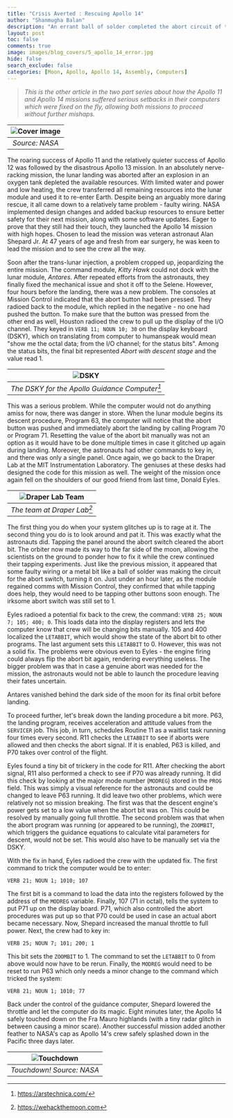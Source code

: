 ```yaml
---
title: "Crisis Averted : Rescuing Apollo 14"
author: "Shanmugha Balan"
description: "An errant ball of solder completed the abort circuit of the Apollo 14 landing before it even attempted to do so. Could the mission be rescued with barely any time to spare?"
layout: post
toc: false
comments: true
image: images/blog_covers/5_apollo_14_error.jpg
hide: false
search_exclude: false
categories: [Moon, Apollo, Apollo 14, Assembly, Computers]
---
```


> *This is the other article in the two part series about how the Apollo 11 and Apollo 14 missions suffered serious setbacks in their computers which were fixed on the fly, allowing both missions to proceed without further mishaps.*

|![Cover image](https://trac-bits-pilani.github.io/blog/images/blog_covers/5_apollo_14_error.jpg) | 
|:--:| 
| *Source: NASA* |

The roaring success of Apollo 11 and the relatively quieter success of Apollo 12 was followed by the disastrous Apollo 13 mission. In an absolutely nerve-racking mission, the lunar landing was aborted after an explosion in an oxygen tank depleted the available resources. With limited water and power and low heating, the crew transferred all remaining resources into the lunar module and used it to re-enter Earth. Despite being an arguably more daring rescue, it all came down to a relatively tame problem - faulty wiring. NASA implemented design changes and added backup resources to ensure better safety for their next mission, along with some software updates. Eager to prove that they still had their touch, they launched the Apollo 14 mission with high hopes. Chosen to lead the mission was veteran astronaut Alan Shepard Jr. At 47 years of age and fresh from ear surgery, he was keen to lead the mission and to see the crew all the way. 

Soon after the trans-lunar injection, a problem cropped up, jeopardizing the entire mission. The command module, _Kitty Hawk_ could not dock with the lunar module, _Antares_. After repeated efforts from the astronauts, they finally fixed the mechanical issue and shot it off to the Selene. However, four hours before the landing, there was a new problem. The consoles at Mission Control indicated that the abort button had been pressed. They radioed back to the module, which replied in the negative - no one had pushed the button. To make sure that the button was pressed from the other end as well, Houston radioed the crew to pull up the display of the I/O channel. They keyed in `VERB 11; NOUN 10; 30` on the display keyboard (DSKY), which on translating from computer to humanspeak would mean "show me the octal data; from the I/O channel; for the status bits". Among the status bits, the final bit represented _Abort with descent stage_ and the value read 1. 

|![DSKY](https://cdn.arstechnica.net/wp-content/uploads/2020/01/Dsky.jpg) | 
|:--:| 
| *The DSKY for the Apollo Guidance Computer[^1]* |

This was a serious problem. While the computer would not do anything amiss for now, there was danger in store. When the lunar module begins its descent procedure, Program 63, the computer will notice that the abort button was pushed and immediately abort the landing by calling Program 70 or Program 71. Resetting the value of the abort bit manually was not an option as it would have to be done multiple times in case it glitched up again during landing. Moreover, the astronauts had other commands to key in, and there was only a single panel. Once again, we go back to the Draper Lab at the MIT Instrumentation Laboratory. The geniuses at these desks had designed the code for this mission as well. The weight of the mission once again fell on the shoulders of our good friend from last time, Donald Eyles. 

|![Draper Lab Team](https://wehackthemoon.com/sites/default/files/styles/hero_extra_large_1x_2000x_/public/media/photograph/60241.jpg?itok=yGB-1FPy) | 
|:--:| 
| *The team at Draper Lab[^2]* |

The first thing you do when your system glitches up is to rage at it. The second thing you do is to look around and pat it. This was exactly what the astronauts did. Tapping the panel around the abort switch cleared the abort bit. The orbiter now made its way to the far side of the moon, allowing the scientists on the ground to ponder how to fix it while the crew continued their tapping experiments. Just like the previous mission, it appeared that some faulty wiring or a metal bit like a ball of solder was making the circuit for the abort switch, turning it on. Just under an hour later, as the module regained comms with Mission Control, they confirmed that while tapping does help, they would need to be tapping other buttons soon enough. The irksome abort switch was still set to 1. 

Eyles radioed a potential fix back to the crew, the command:
`VERB 25; NOUN 7; 105; 400; 0`. This loads data into the display registers and lets the computer know that crew will be changing bits manually. 105 and 400 localized the `LETABBIT`, which would show the state of the abort bit to other programs. The last argument sets this `LETABBIT` to 0. However, this was not a solid fix. The problems were obvious even to Eyles - the engine firing could always flip the abort bit again, rendering everything useless. The bigger problem was that in case a genuine abort was needed for the mission, the astronauts would not be able to launch the procedure leaving their fates uncertain. 

Antares vanished behind the dark side of the moon for its final orbit before landing. 

To proceed further, let's break down the landing procedure a bit more. P63, the landing program, receives acceleration and attitude values from the `SERVICER` job. This job, in turn, schedules Routine 11 as a waitlist task running four times every second. R11 checks the `LETABBIT` to see if aborts were allowed and then checks the abort signal. If it is enabled, P63 is killed, and P70 takes over control of the flight. 

Eyles found a tiny bit of trickery in the code for R11. After checking the abort signal, R11 also performed a check to see if P70 was already running. It did this check by looking at the major mode number (`MODREG`) stored in the `PROG` field. This was simply a visual reference for the astronauts and could be changed to leave P63 running. It did leave two other problems, which were relatively not so mission breaking. The first was that the descent engine's power gets set to a low value when the abort bit was on. This could be resolved by manually going full throttle. The second problem was that when the abort program was running (or appeared to be running), the `ZOOMBIT`, which triggers the guidance equations to calculate vital parameters for descent, would not be set. This would also have to be manually set via the DSKY. 

With the fix in hand, Eyles radioed the crew with the updated fix. The first command to trick the computer would be to enter:

`VERB 21; NOUN 1; 1010; 107`

The first bit is a command to load the data into the registers followed by the address of the `MODREG` variable. Finally, 107 (71 in octal), tells the system to put P71 up on the display board. P71, which also controlled the abort procedures was put up so that P70 could be used in case an actual abort became necessary. Now, Shepard increased the manual throttle to full power. Next, the crew had to key in:

`VERB 25; NOUN 7; 101; 200; 1`

This bit sets the `ZOOMBIT` to 1. The command to set the `LETABBIT` to 0 from above would now have to be rerun. Finally, the `MODREG` would need to be reset to run P63 which only needs a minor change to the command which tricked the system:

`VERB 21; NOUN 1; 1010; 77`

Back under the control of the guidance computer, Shepard lowered the throttle and let the computer do its magic. Eight minutes later, the Apollo 14 safely touched down on the Fra Mauro highlands (with a tiny radar glitch in between causing a minor scare). Another successful mission added another feather to NASA's cap as Apollo 14's crew safely splashed down in the Pacific three days later.

|![Touchdown](https://www.nasa.gov/sites/default/files/styles/full_width/public/thumbnails/image/apollo_14_csm_lunar_orbit_post_undocking_as14-66-09216.jpg?itok=KTd61LOF) | 
|:--:| 
| *Touchdown! Source: NASA* |

[^1]: https://arstechnica.com/
[^2]: https://wehackthemoon.com
